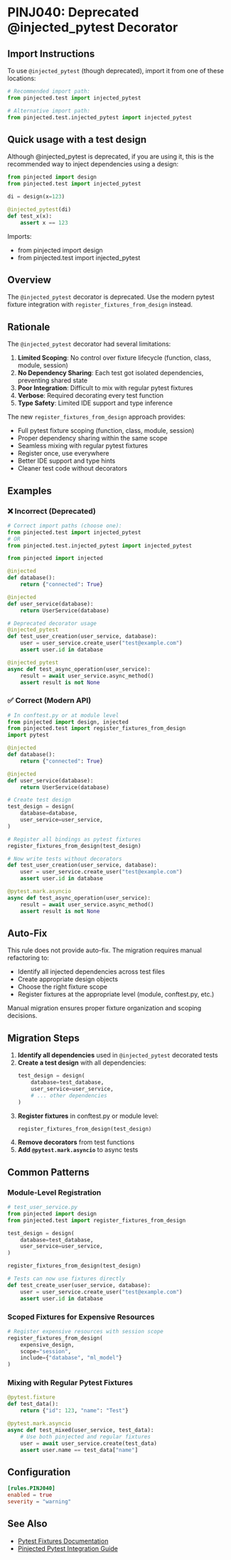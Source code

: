 # PINJ040: Deprecated @injected_pytest Decorator

## Import Instructions

To use `@injected_pytest` (though deprecated), import it from one of these locations:

```python
# Recommended import path:
from pinjected.test import injected_pytest

# Alternative import path:
from pinjected.test.injected_pytest import injected_pytest
```

## Quick usage with a test design

Although @injected_pytest is deprecated, if you are using it, this is the recommended way to inject dependencies using a design:

```python
from pinjected import design
from pinjected.test import injected_pytest

di = design(x=123)

@injected_pytest(di)
def test_x(x):
    assert x == 123
```

Imports:
- from pinjected import design
- from pinjected.test import injected_pytest

## Overview

The `@injected_pytest` decorator is deprecated. Use the modern pytest fixture integration with `register_fixtures_from_design` instead.

## Rationale

The `@injected_pytest` decorator had several limitations:

1. **Limited Scoping**: No control over fixture lifecycle (function, class, module, session)
2. **No Dependency Sharing**: Each test got isolated dependencies, preventing shared state
3. **Poor Integration**: Difficult to mix with regular pytest fixtures
4. **Verbose**: Required decorating every test function
5. **Type Safety**: Limited IDE support and type inference

The new `register_fixtures_from_design` approach provides:

- Full pytest fixture scoping (function, class, module, session)
- Proper dependency sharing within the same scope
- Seamless mixing with regular pytest fixtures
- Register once, use everywhere
- Better IDE support and type hints
- Cleaner test code without decorators

## Examples

### ❌ Incorrect (Deprecated)

```python
# Correct import paths (choose one):
from pinjected.test import injected_pytest
# OR
from pinjected.test.injected_pytest import injected_pytest

from pinjected import injected

@injected
def database():
    return {"connected": True}

@injected
def user_service(database):
    return UserService(database)

# Deprecated decorator usage
@injected_pytest
def test_user_creation(user_service, database):
    user = user_service.create_user("test@example.com")
    assert user.id in database

@injected_pytest
async def test_async_operation(user_service):
    result = await user_service.async_method()
    assert result is not None
```

### ✅ Correct (Modern API)

```python
# In conftest.py or at module level
from pinjected import design, injected
from pinjected.test import register_fixtures_from_design
import pytest

@injected
def database():
    return {"connected": True}

@injected
def user_service(database):
    return UserService(database)

# Create test design
test_design = design(
    database=database,
    user_service=user_service,
)

# Register all bindings as pytest fixtures
register_fixtures_from_design(test_design)

# Now write tests without decorators
def test_user_creation(user_service, database):
    user = user_service.create_user("test@example.com")
    assert user.id in database

@pytest.mark.asyncio
async def test_async_operation(user_service):
    result = await user_service.async_method()
    assert result is not None
```

## Auto-Fix

This rule does not provide auto-fix. The migration requires manual refactoring to:
- Identify all injected dependencies across test files
- Create appropriate design objects
- Choose the right fixture scope
- Register fixtures at the appropriate level (module, conftest.py, etc.)

Manual migration ensures proper fixture organization and scoping decisions.

## Migration Steps

1. **Identify all dependencies** used in `@injected_pytest` decorated tests
2. **Create a test design** with all dependencies:
   ```python
   test_design = design(
       database=test_database,
       user_service=user_service,
       # ... other dependencies
   )
   ```
3. **Register fixtures** in conftest.py or module level:
   ```python
   register_fixtures_from_design(test_design)
   ```
4. **Remove decorators** from test functions
5. **Add `@pytest.mark.asyncio`** to async tests

## Common Patterns

### Module-Level Registration

```python
# test_user_service.py
from pinjected import design
from pinjected.test import register_fixtures_from_design

test_design = design(
    database=test_database,
    user_service=user_service,
)

register_fixtures_from_design(test_design)

# Tests can now use fixtures directly
def test_create_user(user_service, database):
    user = user_service.create_user("test@example.com")
    assert user.id in database
```

### Scoped Fixtures for Expensive Resources

```python
# Register expensive resources with session scope
register_fixtures_from_design(
    expensive_design,
    scope="session",
    include={"database", "ml_model"}
)
```

### Mixing with Regular Pytest Fixtures

```python
@pytest.fixture
def test_data():
    return {"id": 123, "name": "Test"}

@pytest.mark.asyncio
async def test_mixed(user_service, test_data):
    # Use both pinjected and regular fixtures
    user = await user_service.create(test_data)
    assert user.name == test_data["name"]
```

## Configuration

```toml
[rules.PINJ040]
enabled = true
severity = "warning"
```

## See Also

- [Pytest Fixtures Documentation](https://docs.pytest.org/en/stable/fixture.html)
- [Pinjected Pytest Integration Guide](../../../docs/pytest-fixtures.md)